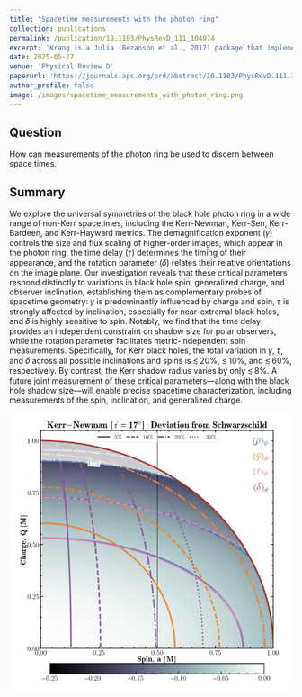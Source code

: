 ```yaml
---
title: "Spacetime measurements with the photon ring"
collection: publications
permalink: /publication/10.1103/PhysRevD_111_104074
excerpt: 'Krang is a Julia (Bezanson et al., 2017) package that implements efficient algorithms for raytracing emission geometries in the Kerr black hole space time. It is GPU compatible and is specialized for studies of sub-image contributions from gravitationally lensed sources (Johnson et al., 2020)...'
date: 2025-05-27
venue: 'Physical Review D'
paperurl: 'https://journals.aps.org/prd/abstract/10.1103/PhysRevD.111.104074'
author_profile: false
image: /images/spacetime_measurements_with_photon_ring.png
---
```

## Question
How can measurements of the photon ring be used to discern between space times.

## Summary
We explore the universal symmetries of the black hole photon ring in a wide range of non-Kerr spacetimes,
including the Kerr-Newman, Kerr-Sen, Kerr-Bardeen, and Kerr-Hayward metrics. The demagnification exponent
(𝛾) controls the size and flux scaling of higher-order images, which appear in the photon ring, the time delay
(𝜏) determines the timing of their appearance, and the rotation parameter (𝛿) relates their relative orientations
on the image plane. Our investigation reveals that these critical parameters respond distinctly to variations in
black hole spin, generalized charge, and observer inclination, establishing them as complementary probes of
spacetime geometry: 𝛾 is predominantly influenced by charge and spin, 𝜏 is strongly affected by inclination,
especially for near-extremal black holes, and 𝛿 is highly sensitive to spin. Notably, we find that the time delay
provides an independent constraint on shadow size for polar observers, while the rotation parameter facilitates
metric-independent spin measurements. Specifically, for Kerr black holes, the total variation in 𝛾, 𝜏, and 𝛿 across
all possible inclinations and spins is ≲ 20%, ≲ 10%, and ≲ 60%, respectively. By contrast, the Kerr shadow
radius varies by only ≲ 8%. A future joint measurement of these critical parameters—along with the black hole
shadow size—will enable precise spacetime characterization, including measurements of the spin, inclination,
and generalized charge.

![krang](/images/spacetime_measurements_with_photon_ring.png)
